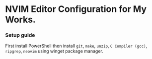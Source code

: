 # NVIM Editor Configuration for My Works.

### Setup guide

First install PowerShell then install `git`, `make`, `unzip`, `C Compiler (gcc)`, `ripgrep`, `neovim` using winget package manager.

